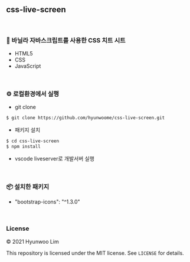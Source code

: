 ## css-live-screen

<br>

### 🍌 바닐라 자바스크립트를 사용한 CSS 치트 시트

- HTML5
- CSS
- JavaScript

<br>

### ⚙️ 로컬환경에서 실행

- git clone

```sh
$ git clone https://github.com/hyunwoome/css-live-screen.git
```

- 패키지 설치

```sh
$ cd css-live-screen
$ npm install
```

- vscode liveserver로 개발서버 실행

<br>

### 📦 설치한 패키지

- "bootstrap-icons": "^1.3.0"

<br>

### License

© 2021 Hyunwoo Lim

This repository is licensed under the MIT license. See `LICENSE` for details.
